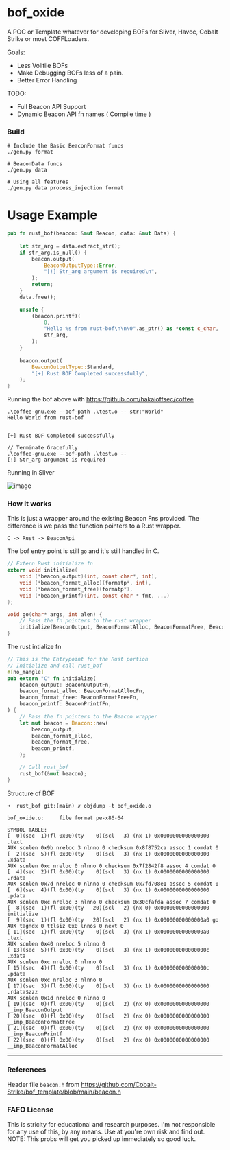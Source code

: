 # bof_oxide

A POC or Template whatever for developing BOFs for Sliver, Havoc, Cobalt Strike or most COFFLoaders. 

Goals:
- Less Volitile BOFs
- Make Debugging BOFs less of a pain.
- Better Error Handling 

TODO: 
- Full Beacon API Support
- Dynamic Beacon API fn names ( Compile time )

 
### Build
```
# Include the Basic BeaconFormat funcs
./gen.py format

# BeaconData funcs
./gen.py data

# Using all features
./gen.py data process_injection format
```



# Usage Example

```rust
pub fn rust_bof(beacon: &mut Beacon, data: &mut Data) {
    
    let str_arg = data.extract_str();
    if str_arg.is_null() {
        beacon.output(
            BeaconOutputType::Error,
            "[!] Str_arg argument is required\n",
        );
        return;
    }
    data.free();

    unsafe {
        (beacon.printf)(
            0,
            "Hello %s from rust-bof\n\n\0".as_ptr() as *const c_char,
            str_arg,
        );
    }
    
    beacon.output(
        BeaconOutputType::Standard,
        "[+] Rust BOF Completed successfully",
    );
}
```
Running the bof above with https://github.com/hakaioffsec/coffee

```
.\coffee-gnu.exe --bof-path .\test.o -- str:"World"
Hello World from rust-bof


[+] Rust BOF Completed successfully

// Terminate Gracefully
.\coffee-gnu.exe --bof-path .\test.o --
[!] Str_arg argument is required
```


Running in Sliver

![image](https://github.com/user-attachments/assets/b993d6e7-1914-40f8-9d1b-a8ec7f8bc6b9)


### How it works
This is just a wrapper around the existing Beacon Fns provided. The difference is we pass the function pointers to a Rust wrapper. 

```
C -> Rust -> BeaconApi 
```
The bof entry point is still `go` and it's still handled in C.

```c
// Extern Rust initialize fn
extern void initialize(
    void (*beacon_output)(int, const char*, int),
    void (*beacon_format_alloc)(formatp*, int),
    void (*beacon_format_free)(formatp*),
    void (*beacon_printf)(int, const char * fmt, ...)
);

void go(char* args, int alen) {
    // Pass the fn pointers to the rust wrapper
    initialize(BeaconOutput, BeaconFormatAlloc, BeaconFormatFree, BeaconPrintf);
}
```

The rust intialize fn

```rust
// This is the Entrypoint for the Rust portion
// Initialize and call rust_bof
#[no_mangle]
pub extern "C" fn initialize(
    beacon_output: BeaconOutputFn,
    beacon_format_alloc: BeaconFormatAllocFn,
    beacon_format_free: BeaconFormatFreeFn,
    beacon_printf: BeaconPrintfFn,
) {
    // Pass the fn pointers to the Beacon wrapper
    let mut beacon = Beacon::new(
        beacon_output,
        beacon_format_alloc,
        beacon_format_free,
        beacon_printf,
    );

    // Call rust_bof
    rust_bof(&mut beacon);
}
```

Structure of BOF

```
➜  rust_bof git:(main) ✗ objdump -t bof_oxide.o

bof_oxide.o:     file format pe-x86-64

SYMBOL TABLE:
[  0](sec  1)(fl 0x00)(ty    0)(scl   3) (nx 1) 0x0000000000000000 .text
AUX scnlen 0x9b nreloc 3 nlnno 0 checksum 0x8f8752ca assoc 1 comdat 0
[  2](sec  5)(fl 0x00)(ty    0)(scl   3) (nx 1) 0x0000000000000000 .xdata
AUX scnlen 0xc nreloc 0 nlnno 0 checksum 0x7f2842f8 assoc 4 comdat 0
[  4](sec  2)(fl 0x00)(ty    0)(scl   3) (nx 1) 0x0000000000000000 .rdata
AUX scnlen 0x7d nreloc 0 nlnno 0 checksum 0x7fd708e1 assoc 5 comdat 0
[  6](sec  4)(fl 0x00)(ty    0)(scl   3) (nx 1) 0x0000000000000000 .pdata
AUX scnlen 0xc nreloc 3 nlnno 0 checksum 0x30cfafda assoc 7 comdat 0
[  8](sec  1)(fl 0x00)(ty   20)(scl   2) (nx 0) 0x0000000000000000 initialize
[  9](sec  1)(fl 0x00)(ty   20)(scl   2) (nx 1) 0x00000000000000a0 go
AUX tagndx 0 ttlsiz 0x0 lnnos 0 next 0
[ 11](sec  1)(fl 0x00)(ty    0)(scl   3) (nx 1) 0x00000000000000a0 .text
AUX scnlen 0x40 nreloc 5 nlnno 0
[ 13](sec  5)(fl 0x00)(ty    0)(scl   3) (nx 1) 0x000000000000000c .xdata
AUX scnlen 0xc nreloc 0 nlnno 0
[ 15](sec  4)(fl 0x00)(ty    0)(scl   3) (nx 1) 0x000000000000000c .pdata
AUX scnlen 0xc nreloc 3 nlnno 0
[ 17](sec  3)(fl 0x00)(ty    0)(scl   3) (nx 1) 0x0000000000000000 .rdata$zzz
AUX scnlen 0x1d nreloc 0 nlnno 0
[ 19](sec  0)(fl 0x00)(ty    0)(scl   2) (nx 0) 0x0000000000000000 __imp_BeaconOutput
[ 20](sec  0)(fl 0x00)(ty    0)(scl   2) (nx 0) 0x0000000000000000 __imp_BeaconFormatFree
[ 21](sec  0)(fl 0x00)(ty    0)(scl   2) (nx 0) 0x0000000000000000 __imp_BeaconPrintf
[ 22](sec  0)(fl 0x00)(ty    0)(scl   2) (nx 0) 0x0000000000000000 __imp_BeaconFormatAlloc
```
---
### References 

Header file `beacon.h` from https://github.com/Cobalt-Strike/bof_template/blob/main/beacon.h


### FAFO License
This is striclty for educational and research purposes. I'm not responsible for any use of this, by any means. Use at you're own risk and find out. NOTE: This probs will get you picked up immediately so good luck. 
